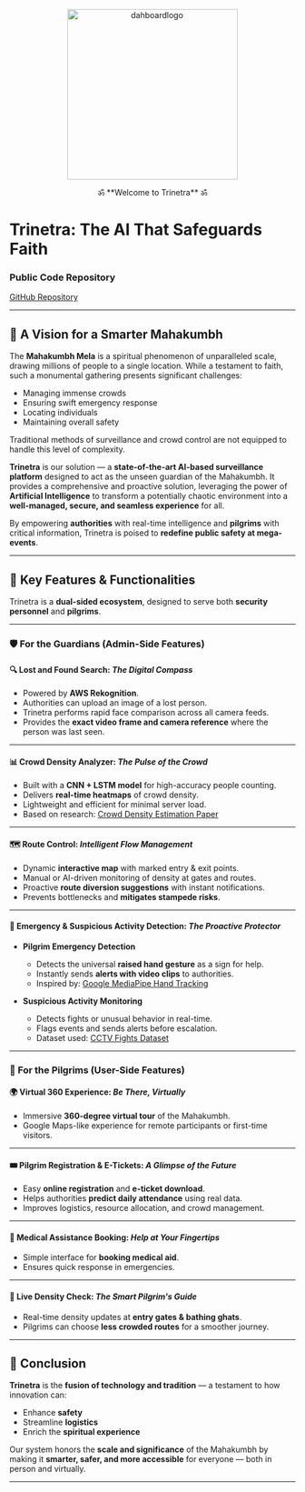 <p align="center">
  <img width="300" height="300" alt="dahboardlogo" src="https://github.com/user-attachments/assets/1c9d1c83-2ce2-4534-bf2b-7cddea0a1cfb" />
</p>

<p align="center">
  ॐ **Welcome to Trinetra** ॐ 
</p>

# Trinetra: The AI That Safeguards Faith

### Public Code Repository
[GitHub Repository](https://github.com/jhadarsh/Trinetra.git)

---

## 🌌 A Vision for a Smarter Mahakumbh
The **Mahakumbh Mela** is a spiritual phenomenon of unparalleled scale, drawing millions of people to a single location. While a testament to faith, such a monumental gathering presents significant challenges:  

- Managing immense crowds  
- Ensuring swift emergency response  
- Locating individuals  
- Maintaining overall safety  

Traditional methods of surveillance and crowd control are not equipped to handle this level of complexity.  

**Trinetra** is our solution — a **state-of-the-art AI-based surveillance platform** designed to act as the unseen guardian of the Mahakumbh. It provides a comprehensive and proactive solution, leveraging the power of **Artificial Intelligence** to transform a potentially chaotic environment into a **well-managed, secure, and seamless experience** for all.  

By empowering **authorities** with real-time intelligence and **pilgrims** with critical information, Trinetra is poised to **redefine public safety at mega-events**.

---

## 🚀 Key Features & Functionalities
Trinetra is a **dual-sided ecosystem**, designed to serve both **security personnel** and **pilgrims**.

---

### 🛡️ For the Guardians (Admin-Side Features)

#### 🔍 Lost and Found Search: *The Digital Compass*
- Powered by **AWS Rekognition**.  
- Authorities can upload an image of a lost person.  
- Trinetra performs rapid face comparison across all camera feeds.  
- Provides the **exact video frame and camera reference** where the person was last seen.  

---

#### 📊 Crowd Density Analyzer: *The Pulse of the Crowd*
- Built with a **CNN + LSTM model** for high-accuracy people counting.  
- Delivers **real-time heatmaps** of crowd density.  
- Lightweight and efficient for minimal server load.  
- Based on research: [Crowd Density Estimation Paper](https://drive.google.com/file/d/1oZHGlw1A8yQFpupDNTyZqklaoTdH0CMT/view)  

---

#### 🗺️ Route Control: *Intelligent Flow Management*
- Dynamic **interactive map** with marked entry & exit points.  
- Manual or AI-driven monitoring of density at gates and routes.  
- Proactive **route diversion suggestions** with instant notifications.  
- Prevents bottlenecks and **mitigates stampede risks**.  

---

#### 🚨 Emergency & Suspicious Activity Detection: *The Proactive Protector*
- **Pilgrim Emergency Detection**  
  - Detects the universal **raised hand gesture** as a sign for help.  
  - Instantly sends **alerts with video clips** to authorities.  
  - Inspired by: [Google MediaPipe Hand Tracking](https://research.google/blog/on-device-real-time-hand-tracking-with-mediapipe/)  

- **Suspicious Activity Monitoring**  
  - Detects fights or unusual behavior in real-time.  
  - Flags events and sends alerts before escalation.  
  - Dataset used: [CCTV Fights Dataset](https://rose1.ntu.edu.sg/dataset/cctvFights/)  

---

### 🙏 For the Pilgrims (User-Side Features)

#### 🌍 Virtual 360 Experience: *Be There, Virtually*
- Immersive **360-degree virtual tour** of the Mahakumbh.  
- Google Maps-like experience for remote participants or first-time visitors.  

---

#### 🎟️ Pilgrim Registration & E-Tickets: *A Glimpse of the Future*
- Easy **online registration** and **e-ticket download**.  
- Helps authorities **predict daily attendance** using real data.  
- Improves logistics, resource allocation, and crowd management.  

---

#### 🏥 Medical Assistance Booking: *Help at Your Fingertips*
- Simple interface for **booking medical aid**.  
- Ensures quick response in emergencies.  

---

#### 📡 Live Density Check: *The Smart Pilgrim's Guide*
- Real-time density updates at **entry gates & bathing ghats**.  
- Pilgrims can choose **less crowded routes** for a smoother journey.  

---

## 🏁 Conclusion
**Trinetra** is the **fusion of technology and tradition** — a testament to how innovation can:  

- Enhance **safety**  
- Streamline **logistics**  
- Enrich the **spiritual experience**  

Our system honors the **scale and significance** of the Mahakumbh by making it **smarter, safer, and more accessible** for everyone — both in person and virtually.  

---

